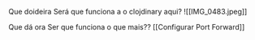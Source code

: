 Que doideira
Será que funciona a o clojdinary aqui?
![[IMG_0483.jpeg]]

Que dá ora
Ser que funciona o que mais??
[[Configurar Port Forward]]